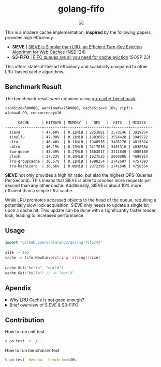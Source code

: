 <h1 align="center">golang-fifo</h1>
<p align="center">
    <a href="https://opensource.org/licenses/MIT"><img src="https://img.shields.io/badge/license-MIT-_red.svg"></a>
</p>

This is a modern cache implementation, **inspired** by the following papers, provides high efficiency.

- **SIEVE** | [SIEVE is Simpler than LRU: an Efficient Turn-Key Eviction Algorithm for Web Caches](https://junchengyang.com/publication/nsdi24-SIEVE.pdf) (NSDI'24)
- **S3-FIFO** | [FIFO queues are all you need for cache eviction](https://dl.acm.org/doi/10.1145/3600006.3613147) (SOSP'23)

This offers state-of-the-art efficiency and scalability compared to other LRU-based cache algorithms.

## Benchmark Result
The benchmark result were obtained using [go-cache-benchmark](https://github.com/scalalang2/go-cache-benchmkark)

```
itemSize=500000, workloads=7500000, cacheSize=0.10%, zipf's alpha=0.99, concurrency=16

      CACHE      | HITRATE | MEMORY  |   QPS   |  HITS   | MISSES   
-----------------+---------+---------+---------+---------+----------
  sieve          | 47.60%  | 0.12MiB | 2853881 | 3570146 | 3929854  
  tinylfu        | 47.39%  | 0.11MiB | 1983602 | 3554428 | 3945572  
  slru           | 46.48%  | 0.11MiB | 1948558 | 3486176 | 4013824  
  s4lru          | 46.15%  | 0.12MiB | 2417016 | 3461316 | 4038684  
  two-queue      | 45.49%  | 0.17MiB | 1863817 | 3411840 | 4088160  
  clock          | 37.33%  | 0.10MiB | 1927525 | 2800086 | 4699914  
  lru-groupcache | 36.57%  | 0.11MiB | 1898254 | 2742607 | 4757393  
  lru-hashicorp  | 36.56%  | 0.08MiB | 2072396 | 2741646 | 4758354 
```

**SIEVE** not only provides a high hit ratio, but also the highest QPS (Queries Per Second). 
This means that SIEVE is able to process more requests per second than any other cache. 
Additionally, SIEVE is about 10% more efficient than a simple LRU cache. 

While LRU promotes accessed objects to the head of the queue, 
requiring a potentially slow lock acquisition, 
SIEVE only needs to update a single bit upon a cache hit. 
This update can be done with a significantly faster reader lock, leading to increased performance.

## Usage
```go
import "github.com/scalalang2/golang-fifo/v2"

size := 1e5
cache := fifo.NewSieve[string, string](size)

cache.Set("hello", "world")
cache.Get("hello") // => "world"
```

## Apendix

<details>
<summary>Why LRU Cache is not good enough?</summary>

- LRU is often implemented with a doubly linked list and a hash table, requiring two pointers per cache entry,
  which becomes large overhead when the object is small.
- It promotes objects to the head of the queue upon cache hit, which performs at least six random memory accesses
  protected by lock, which limits the scalability.
</details>

<details>
<summary>Brief overview of SIEVE & S3-FIFO</summary>

Various workloads typically follows **Power law distribution (e.g. Zipf's law)** as shown in the following figure.

![zipflaw_discovered_by_realworld](./docs/zipf_law_discovered_by_realworld_traces.png)

The analysis reveals that most requests are "one-hit-wonders", which means it's accessed only once.
Consequently, a cache eviction strategy should quickly remove most objects after insertion.

**S3-FIFO** and **SIEVE** achieves this goal with simplicity, efficiency, and scalability using simple FIFO queue only.

![s3-fifo-is-powerful-algorithm](./docs/graphs_shows_s3_fifo_is_powerful.png)
</details>

## Contribution
How to run unit test
```bash
$ go test -v ./...
```

How to run benchmark test
```bash
$ go test -bench=. -benchtime=10s
```
